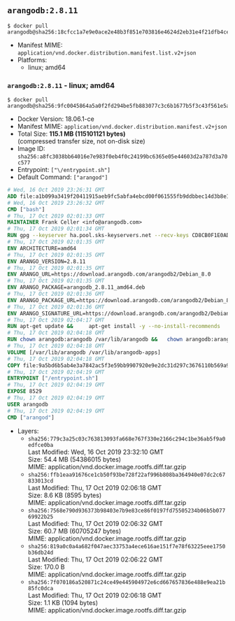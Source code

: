 ## `arangodb:2.8.11`

```console
$ docker pull arangodb@sha256:18cfcc1a7e9e0ace2e48b3f851e703816e4624d2eb31e4f21dfb4ce2756e13f9
```

-	Manifest MIME: `application/vnd.docker.distribution.manifest.list.v2+json`
-	Platforms:
	-	linux; amd64

### `arangodb:2.8.11` - linux; amd64

```console
$ docker pull arangodb@sha256:9fc0045864a5a0f2fd294be5fb883077c3c6b1677b5f3c43f561e5a2011f9b67
```

-	Docker Version: 18.06.1-ce
-	Manifest MIME: `application/vnd.docker.distribution.manifest.v2+json`
-	Total Size: **115.1 MB (115101121 bytes)**  
	(compressed transfer size, not on-disk size)
-	Image ID: `sha256:a8fc3038bb64016e7e983f0eb4f0c24199bc6365e05e44603d2a787d3a70c577`
-	Entrypoint: `["\/entrypoint.sh"]`
-	Default Command: `["arangod"]`

```dockerfile
# Wed, 16 Oct 2019 23:26:31 GMT
ADD file:a1b099a3419f20411915aeb9fc5abfa4ebcd00f061555fb9ddbbec14d3b8e168 in / 
# Wed, 16 Oct 2019 23:26:32 GMT
CMD ["bash"]
# Thu, 17 Oct 2019 02:01:33 GMT
MAINTAINER Frank Celler <info@arangodb.com>
# Thu, 17 Oct 2019 02:01:34 GMT
RUN gpg --keyserver ha.pool.sks-keyservers.net --recv-keys CD8CB0F1E0AD5B52E93F41E7EA93F5E56E751E9B
# Thu, 17 Oct 2019 02:01:35 GMT
ENV ARCHITECTURE=amd64
# Thu, 17 Oct 2019 02:01:35 GMT
ENV ARANGO_VERSION=2.8.11
# Thu, 17 Oct 2019 02:01:35 GMT
ENV ARANGO_URL=https://download.arangodb.com/arangodb2/Debian_8.0
# Thu, 17 Oct 2019 02:01:35 GMT
ENV ARANGO_PACKAGE=arangodb_2.8.11_amd64.deb
# Thu, 17 Oct 2019 02:01:36 GMT
ENV ARANGO_PACKAGE_URL=https://download.arangodb.com/arangodb2/Debian_8.0/amd64/arangodb_2.8.11_amd64.deb
# Thu, 17 Oct 2019 02:01:36 GMT
ENV ARANGO_SIGNATURE_URL=https://download.arangodb.com/arangodb2/Debian_8.0/amd64/arangodb_2.8.11_amd64.deb.asc
# Thu, 17 Oct 2019 02:04:17 GMT
RUN apt-get update &&     apt-get install -y --no-install-recommends         libgoogle-perftools4         ca-certificates         pwgen         wget     &&     rm -rf /var/lib/apt/lists/* &&     wget ${ARANGO_SIGNATURE_URL} &&           wget ${ARANGO_PACKAGE_URL} &&             gpg --verify ${ARANGO_PACKAGE}.asc &&     dpkg -i ${ARANGO_PACKAGE} &&     sed -ri         -e 's!127\.0\.0\.1!0.0.0.0!g'         -e 's!^(file\s*=).*!\1 -!'         -e 's!^#\s*uid\s*=.*!uid = arangodb!'         -e 's!^#\s*gid\s*=.*!gid = arangodb!'         /etc/arangodb/arangod.conf     &&     apt-get purge -y --auto-remove ca-certificates wget &&     rm -f ${ARANGO_PACKAGE}*
# Thu, 17 Oct 2019 02:04:18 GMT
RUN chown arangodb:arangodb /var/lib/arangodb &&   chown arangodb:arangodb /var/lib/arangodb-apps
# Thu, 17 Oct 2019 02:04:18 GMT
VOLUME [/var/lib/arangodb /var/lib/arangodb-apps]
# Thu, 17 Oct 2019 02:04:18 GMT
COPY file:9a5bd6b5ab4e3a7842ac5f3e59bb9907920e9e2dc31d297c3676110b569a9d7e in /entrypoint.sh 
# Thu, 17 Oct 2019 02:04:19 GMT
ENTRYPOINT ["/entrypoint.sh"]
# Thu, 17 Oct 2019 02:04:19 GMT
EXPOSE 8529
# Thu, 17 Oct 2019 02:04:19 GMT
USER arangodb
# Thu, 17 Oct 2019 02:04:19 GMT
CMD ["arangod"]
```

-	Layers:
	-	`sha256:779c3a25c03c763813093fa668e767f330e2166c294c1be36ab5f9a0edfce0ba`  
		Last Modified: Wed, 16 Oct 2019 23:32:10 GMT  
		Size: 54.4 MB (54386015 bytes)  
		MIME: application/vnd.docker.image.rootfs.diff.tar.gzip
	-	`sha256:ffb1eaa91676ce1cb50f93be728f22af996b808ba364940e07dc2c67833013cd`  
		Last Modified: Thu, 17 Oct 2019 02:06:18 GMT  
		Size: 8.6 KB (8595 bytes)  
		MIME: application/vnd.docker.image.rootfs.diff.tar.gzip
	-	`sha256:7568e790d936373b98403e7b9e83ce86f0197fd75505234b06b5b07769922b25`  
		Last Modified: Thu, 17 Oct 2019 02:06:32 GMT  
		Size: 60.7 MB (60705247 bytes)  
		MIME: application/vnd.docker.image.rootfs.diff.tar.gzip
	-	`sha256:819a0c0a4a682f047aec33753a4ece616ae151f7e78f63225eee1750b36db24d`  
		Last Modified: Thu, 17 Oct 2019 02:06:22 GMT  
		Size: 170.0 B  
		MIME: application/vnd.docker.image.rootfs.diff.tar.gzip
	-	`sha256:7f070186a520871c24ce49e445904972e6cd667657836e488e9ea21b85fc0dca`  
		Last Modified: Thu, 17 Oct 2019 02:06:18 GMT  
		Size: 1.1 KB (1094 bytes)  
		MIME: application/vnd.docker.image.rootfs.diff.tar.gzip
